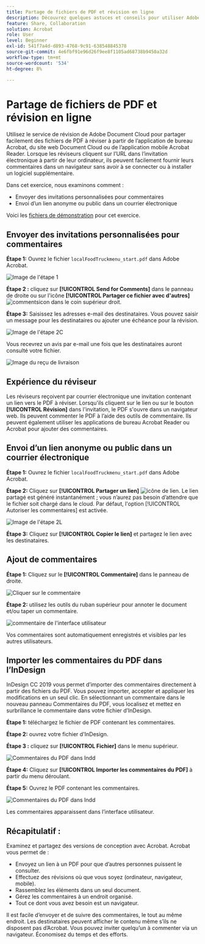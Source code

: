```yaml
---
title: Partage de fichiers de PDF et révision en ligne
description: Découvrez quelques astuces et conseils pour utiliser Adobe Document Cloud
feature: Share, Collaboration
solution: Acrobat
role: User
level: Beginner
exl-id: 541f7a4d-d893-4768-9c91-638548845378
source-git-commit: 4e6fbf91e96d26f9ee8f1105ad68738b9450a32d
workflow-type: tm+mt
source-wordcount: '534'
ht-degree: 8%

---
```


# Partage de fichiers de PDF et révision en ligne

Utilisez le service de révision de Adobe Document Cloud pour partager facilement des fichiers de PDF à réviser à partir de l’application de bureau Acrobat, du site web Document Cloud ou de l’application mobile Acrobat Reader. Lorsque les réviseurs cliquent sur l’URL dans l’invitation électronique à partir de leur ordinateur, ils peuvent facilement fournir leurs commentaires dans un navigateur sans avoir à se connecter ou à installer un logiciel supplémentaire.

Dans cet exercice, nous examinons comment :

* Envoyer des invitations personnalisées pour commentaires
* Envoi d’un lien anonyme ou public dans un courrier électronique

Voici les [fichiers de démonstration](assets/01_Review.zip) pour cet exercice.

## Envoyer des invitations personnalisées pour commentaires

**Étape 1:** Ouvrez le fichier `localFoodTruckmenu_start.pdf` dans Adobe Acrobat.

![Image de l&#39;étape 1](assets/Step1.png)

**Étape 2 :** cliquez sur **[!UICONTROL Send for Comments]** dans le panneau de droite ou sur l&#39;icône **[!UICONTROL Partager ce fichier avec d&#39;autres]** ![commentsicon](assets/sendforcommentsicon.png) dans le coin supérieur droit.

**Étape 3:** Saisissez les adresses e-mail des destinataires. Vous pouvez saisir un message pour les destinataires ou ajouter une échéance pour la révision.

![Image de l&#39;étape 2C](assets/Step2C.png)

Vous recevrez un avis par e-mail une fois que les destinataires auront consulté votre fichier.

![Image du reçu de livraison](assets/deliveryReceipt_Track.png)

## Expérience du réviseur

Les réviseurs reçoivent par courrier électronique une invitation contenant un lien vers le PDF à réviser. Lorsqu&#39;ils cliquent sur le lien ou sur le bouton **[!UICONTROL Révision]** dans l&#39;invitation, le PDF s&#39;ouvre dans un navigateur web. Ils peuvent commenter le PDF à l’aide des outils de commentaire. Ils peuvent également utiliser les applications de bureau Acrobat Reader ou Acrobat pour ajouter des commentaires.

## Envoi d’un lien anonyme ou public dans un courrier électronique

**Étape 1:** Ouvrez le fichier `localFoodTruckmenu_start.pdf` dans Adobe Acrobat.

**Étape 2:** Cliquez sur **[!UICONTROL Partager un lien]** ![icône de lien](assets/sendlinkicon.png). Le lien partagé est généré instantanément ; vous n’aurez pas besoin d’attendre que le fichier soit chargé dans le cloud. Par défaut, l&#39;option [!UICONTROL Autoriser les commentaires] est activée.

![Image de l&#39;étape 2L](assets/Step2L.png)

**Étape 3:** Cliquez sur **[!UICONTROL Copier le lien]** et partagez le lien avec les destinataires.

## Ajout de commentaires

**Étape 1:** Cliquez sur le **[!UICONTROL Commentaire]** dans le panneau de droite.

![Cliquer sur le commentaire](assets/Cselect.jpg)

**Étape 2:** utilisez les outils du ruban supérieur pour annoter le document et/ou taper un commentaire.

![commentaire de l&#39;interface utilisateur](assets/commentsui.png)

Vos commentaires sont automatiquement enregistrés et visibles par les autres utilisateurs.

## Importer les commentaires du PDF dans l’InDesign

InDesign CC 2019 vous permet d’importer des commentaires directement à partir des fichiers du PDF. Vous pouvez importer, accepter et appliquer les modifications en un seul clic. En sélectionnant un commentaire dans le nouveau panneau Commentaires du PDF, vous localisez et mettez en surbrillance le commentaire dans votre fichier d’InDesign.

**Étape 1:** téléchargez le fichier de PDF contenant les commentaires.

**Étape 2:** ouvrez votre fichier d&#39;InDesign.

**Étape 3 :** cliquez sur **[!UICONTROL Fichier]** dans le menu supérieur.

![Commentaires du PDF dans Indd](assets/inddpdf.png)

**Étape 4:** Cliquez sur **[!UICONTROL Importer les commentaires du PDF]** à partir du menu déroulant.

**Étape 5:** Ouvrez le PDF contenant les commentaires.

![Commentaires du PDF dans Indd](assets/inddpdfshown.png)

Les commentaires apparaissent dans l’interface utilisateur.

## Récapitulatif :

Examinez et partagez des versions de conception avec Acrobat. Acrobat vous permet de :

* Envoyez un lien à un PDF pour que d’autres personnes puissent le consulter.
* Effectuez des révisions où que vous soyez (ordinateur, navigateur, mobile).
* Rassemblez les éléments dans un seul document.
* Gérez les commentaires à un endroit organisé.
* Tout ce dont vous avez besoin est un navigateur.

Il est facile d’envoyer et de suivre des commentaires, le tout au même endroit. Les destinataires peuvent afficher le contenu même s’ils ne disposent pas d’Acrobat. Vous pouvez inviter quelqu’un à commenter via un navigateur. Économisez du temps et des efforts.
